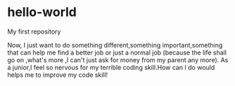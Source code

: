 # hello-world
My first repository

Now, I just want to do something different,something important,something that can help me find a better job or just a normal job (because the life shall go on ,what's more ,I can't just ask for money from my parent any more).
As a junior,I feel so nervous for my terrible coding skill.How can I do would helps me to improve my code skill! 
